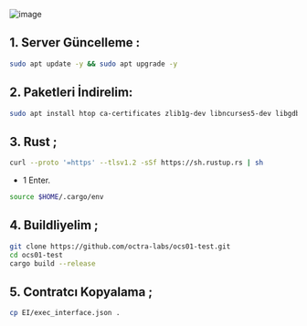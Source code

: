 
![image](https://github.com/user-attachments/assets/0d8ec782-edf6-4ce2-a75b-4ee08589afe7)

## 1. Server Güncelleme : 

```bash
sudo apt update -y && sudo apt upgrade -y
```
## 2. Paketleri İndirelim:

```bash
sudo apt install htop ca-certificates zlib1g-dev libncurses5-dev libgdbm-dev libnss3-dev tmux iptables curl nvme-cli git wget make jq libleveldb-dev build-essential pkg-config ncdu tar clang bsdmainutils lsb-release libssl-dev libreadline-dev libffi-dev jq gcc screen file nano btop unzip lz4 -y
```

## 3. Rust ; 

```bash
curl --proto '=https' --tlsv1.2 -sSf https://sh.rustup.rs | sh
```

- 1 Enter.

```bash
source $HOME/.cargo/env
```

## 4. Buildliyelim ; 

```bash
git clone https://github.com/octra-labs/ocs01-test.git
cd ocs01-test
cargo build --release
```

## 5. Contratcı Kopyalama ; 
```bash
cp EI/exec_interface.json .
```

